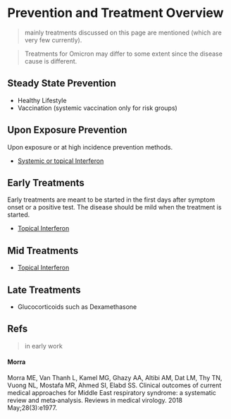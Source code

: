 # Prevention and Treatment Overview

> mainly treatments discussed on this page are mentioned (which are very few currently).

> Treatments for Omicron may differ to some extent since the disease cause is different.


## Steady State Prevention
* Healthy Lifestyle
* Vaccination (systemic vaccination only for risk groups)

## Upon Exposure Prevention
Upon exposure or at high incidence prevention methods.

* [Systemic or topical Interferon](../6_prevention_and_treatment/interferon.md)

## Early Treatments
Early treatments are meant to be started in the first days after symptom onset or a positive test. The disease should be mild when the treatment is started.

* [Topical Interferon](../6_prevention_and_treatment/interferon.md)


## Mid Treatments
* [Topical Interferon](../6_prevention_and_treatment/interferon.md)

## Late Treatments
* Glucocorticoids such as Dexamethasone




## Refs
> in early work

#### Morra
Morra ME, Van Thanh L, Kamel MG, Ghazy AA, Altibi AM, Dat LM, Thy TN, Vuong NL, Mostafa MR, Ahmed SI, Elabd SS. Clinical outcomes of current medical approaches for Middle East respiratory syndrome: a systematic review and meta‐analysis. Reviews in medical virology. 2018 May;28(3):e1977.